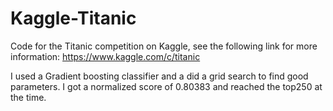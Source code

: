 # Kaggle-Titanic
Code for the Titanic competition on Kaggle, see the following link for more information: https://www.kaggle.com/c/titanic

I used a Gradient boosting classifier and a did a grid search to find good parameters. I got a normalized score of 0.80383 and reached the top250 at the time.
